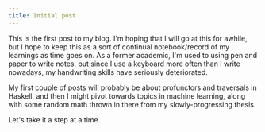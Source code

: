 ```yaml
---
title: Initial post
---
```


This is the first post to my blog. I'm hoping that I will go at this for awhile, but I hope to
keep this as a sort of continual notebook/record of my learnings as time goes on. As a former
academic, I'm used to using pen and paper to write notes, but since I use a keyboard more often
than I write nowadays, my handwriting skills have seriously deteriorated.

My first couple of posts will probably be about profunctors and traversals in Haskell, and then
I might pivot towards topics in machine learning, along with some random math thrown in there
from my slowly-progressing thesis.

Let's take it a step at a time.